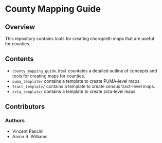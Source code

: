 # County Mapping Guide

## Overview

This repository contains tools for creating choropleth maps that are useful for counties.

## Contents

* `county_mapping_guide.html` countains a detailed outline of concepts and tools for creating maps for counties.
* `puma_template/` contains a template to create PUMA-level maps.
* `tract_template/` contains a template to create census tract-level maps.
* `zcta_template/` contains a template to create zcta-level maps.

## Contributors

### Authors

* Vincent Pancini
* Aaron R. Williams
